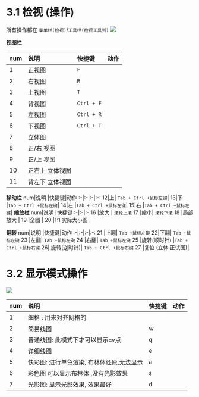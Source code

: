

# 3.1 检视 (操作)
所有操作都在 `菜单栏(检视)`/`工具栏(检视工具列)`
![](https://oss.6200052.xyz:44/mddata/ls/2022/11/9/检视工具栏.png)

**视图栏**

 num|说明  |快捷键|动作
:-|:-|:-|:-:
	1 | 正视图| `F`|
	2  |右视图| `R`|
	3  |上视图| `T`|
	4  |背视图 |`Ctrl + F`|
	5 |左视图| `Ctrl + R`|
	6 |下视图| `Ctrl + T`|
	7 | 立体图| |
	8 |正/右 视图||
	9 |正/上 视图
	10| 正右上 立体视图||
	11 |背左下 立体视图||
	
**移动栏**
 num|说明  |快捷键|动作
:-|:-|:-|:-:
	12|上| `Tab + Ctrl +鼠标左键`|
	  13|下 |`Tab + Ctrl +鼠标左键`|
	   14|左 |`Tab + Ctrl +鼠标左键`|
	    15|右 |`Tab + Ctrl +鼠标左键`|
**缩放栏**
num|说明  |快捷键
:-|:-|:-
	16 |放大 | `滚轮上滚` 
	 17  |缩小|   `滚轮下滚` 
	18 |局部放大 | 
	19 |全图 | 
	20 |1:1 实际大小图 |
	
**翻转**
num|说明  |快捷键|动作
:-|:-|:-|:-:
21 |上翻| `Tab +鼠标左键`
22|下翻| `Tab +鼠标左键`
23 |左翻| `Tab +鼠标左键`
24 |右翻|  `Tab +鼠标左键`
25 |旋转(顺时针) |`Tab + Ctrl +鼠标右键`
26|  旋转(逆时针)|  `Tab + Ctrl +鼠标右键`
27 |复位 (立体 正试图)|




# 3.2 显示模式操作

![](https://oss.6200052.xyz:44/mddata/ls/2022/11/9/视图模式.png)



num|说明  |快捷键|动作
:-|:-|:-|:-:
1 |细格 : 用来对齐网格的||
2 |简易线图 |w|
3 |普通线图: 此模式下才可以显示cv点 |q|
4 |详细线图  |e|
5 |快彩图: 进行单色渲染, 布林体还原,无法显示    |a|
6 |彩色图   可以显示布林体 ,没有光影效果|  s|
7| 光影图: 显示光影效果, 效果最好  | d|

